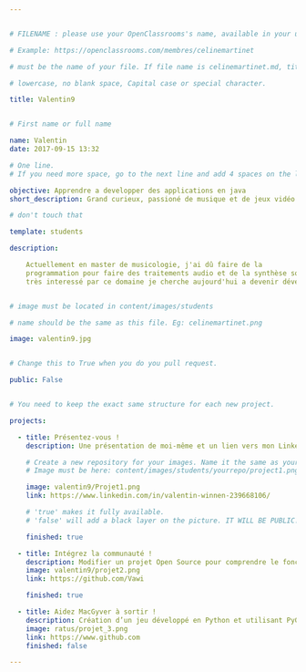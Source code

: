 ```yaml
---


# FILENAME : please use your OpenClassrooms's name, available in your url.

# Example: https://openclassrooms.com/membres/celinemartinet

# must be the name of your file. If file name is celinemartinet.md, title is celinemartinet.

# lowercase, no blank space, Capital case or special character.

title: Valentin9


# First name or full name

name: Valentin
date: 2017-09-15 13:32

# One line.
# If you need more space, go to the next line and add 4 spaces on the left, as in 'description'.

objective: Apprendre a developper des applications en java
short_description: Grand curieux, passioné de musique et de jeux vidéo

# don't touch that

template: students

description:

    Actuellement en master de musicologie, j'ai dû faire de la
    programmation pour faire des traitements audio et de la synthèse sonore,
    très interessé par ce domaine je cherche aujourd'hui a devenir développeur.


# image must be located in content/images/students

# name should be the same as this file. Eg: celinemartinet.png

image: valentin9.jpg


# Change this to True when you do you pull request.

public: False


# You need to keep the exact same structure for each new project.

projects:

  - title: Présentez-vous !
    description: Une présentation de moi-même et un lien vers mon LinkedIn.

    # Create a new repository for your images. Name it the same as your nickname and profile picture.
    # Image must be here: content/images/students/yourrepo/project1.png

    image: valentin9/Projet1.png
    link: https://www.linkedin.com/in/valentin-winnen-239668106/

    # 'true' makes it fully available.
    # 'false' will add a black layer on the picture. IT WILL BE PUBLIC!

    finished: true

  - title: Intégrez la communauté !
    description: Modifier un projet Open Source pour comprendre le fonctionnement de Git, de Github et des pull requests.
    image: valentin9/projet2.png
    link: https://github.com/Vawi

    finished: true

  - title: Aidez MacGyver à sortir !
    description: Création d’un jeu développé en Python et utilisant PyGame.
    image: ratus/projet_3.png
    link: https://www.github.com
    finished: false

---
```

